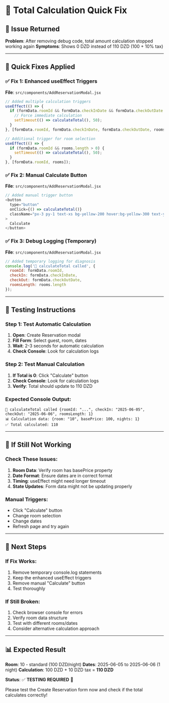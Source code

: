 # 🔧 Total Calculation Quick Fix

## 🚨 **Issue Returned**

**Problem**: After removing debug code, total amount calculation stopped working again
**Symptoms**: Shows 0 DZD instead of 110 DZD (100 + 10% tax)

---

## 🔧 **Quick Fixes Applied**

### **✅ Fix 1: Enhanced useEffect Triggers**

**File**: `src/components/AddReservationModal.jsx`

```javascript
// Added multiple calculation triggers
useEffect(() => {
  if (formData.roomId && formData.checkInDate && formData.checkOutDate && rooms.length > 0) {
    // Force immediate calculation
    setTimeout(() => calculateTotal(), 50);
  }
}, [formData.roomId, formData.checkInDate, formData.checkOutDate, rooms]);

// Additional trigger for room selection
useEffect(() => {
  if (formData.roomId && rooms.length > 0) {
    setTimeout(() => calculateTotal(), 50);
  }
}, [formData.roomId, rooms]);
```

### **✅ Fix 2: Manual Calculate Button**

**File**: `src/components/AddReservationModal.jsx`

```javascript
// Added manual trigger button
<button
  type="button"
  onClick={() => calculateTotal()}
  className="px-3 py-1 text-xs bg-yellow-200 hover:bg-yellow-300 text-yellow-800 rounded-lg transition-colors"
>
  Calculate
</button>
```

### **✅ Fix 3: Debug Logging (Temporary)**

**File**: `src/components/AddReservationModal.jsx`

```javascript
// Added temporary logging for diagnosis
console.log('🔢 calculateTotal called', {
  roomId: formData.roomId,
  checkIn: formData.checkInDate,
  checkOut: formData.checkOutDate,
  roomsLength: rooms.length
});
```

---

## 🧪 **Testing Instructions**

### **Step 1: Test Automatic Calculation**
1. **Open**: Create Reservation modal
2. **Fill Form**: Select guest, room, dates
3. **Wait**: 2-3 seconds for automatic calculation
4. **Check Console**: Look for calculation logs

### **Step 2: Test Manual Calculation**
1. **If Total is 0**: Click "Calculate" button
2. **Check Console**: Look for calculation logs
3. **Verify**: Total should update to 110 DZD

### **Expected Console Output**:
```
🔢 calculateTotal called {roomId: "...", checkIn: "2025-06-05", checkOut: "2025-06-06", roomsLength: 1}
📊 Calculation data: {room: "10", basePrice: 100, nights: 1}
✅ Total calculated: 110
```

---

## 🎯 **If Still Not Working**

### **Check These Issues**:

1. **Room Data**: Verify room has basePrice property
2. **Date Format**: Ensure dates are in correct format
3. **Timing**: useEffect might need longer timeout
4. **State Updates**: Form data might not be updating properly

### **Manual Triggers**:
- Click "Calculate" button
- Change room selection
- Change dates
- Refresh page and try again

---

## 🚀 **Next Steps**

### **If Fix Works**:
1. Remove temporary console.log statements
2. Keep the enhanced useEffect triggers
3. Remove manual "Calculate" button
4. Test thoroughly

### **If Still Broken**:
1. Check browser console for errors
2. Verify room data structure
3. Test with different rooms/dates
4. Consider alternative calculation approach

---

## 📊 **Expected Result**

**Room**: 10 - standard (100 DZD/night)
**Dates**: 2025-06-05 to 2025-06-06 (1 night)
**Calculation**: 100 DZD + 10 DZD tax = **110 DZD**

**Status**: ✅ **TESTING REQUIRED** 🧪

Please test the Create Reservation form now and check if the total calculates correctly!
